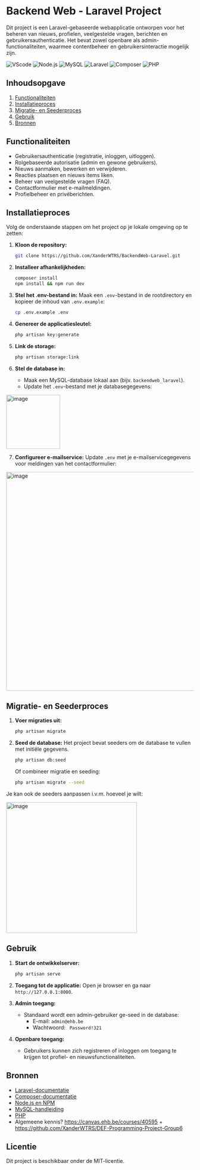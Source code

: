 # Backend Web - Laravel Project

Dit project is een Laravel-gebaseerde webapplicatie ontworpen voor het beheren van nieuws, profielen, veelgestelde vragen, berichten en gebruikersauthenticatie. Het bevat zowel openbare als admin-functionaliteiten, waarmee contentbeheer en gebruikersinteractie mogelijk zijn.

![VScode](https://img.shields.io/badge/VScode-v1.96.2-blue?style=for-the-badge&logo=visual-studio-code&logoColor=white&labelColor=000000)
![Node.js](https://img.shields.io/badge/Node.js-v20.18.1-green?style=for-the-badge&logo=node.js&logoColor=white&labelColor=000000)
![MySQL](https://img.shields.io/badge/MySQL-v8.0.40-yellow?style=for-the-badge&logo=MySQL&logoColor=white&labelColor=000000)
![Laravel](https://img.shields.io/badge/Laravel-v11.36.1-red?style=for-the-badge&logo=Laravel&logoColor=white&labelColor=000000)
![Composer](https://img.shields.io/badge/Composer-v2.7.4-brown?style=for-the-badge&logo=Composer&logoColor=white&labelColor=000000)
![PHP](https://img.shields.io/badge/PHP-v8.2.12-lightblue?style=for-the-badge&logo=PHP&logoColor=white&labelColor=000000)

## Inhoudsopgave

1. [Functionaliteiten](#functionaliteiten)
2. [Installatieproces](#installatieproces)
3. [Migratie- en Seederproces](#migratie--en-seederproces)
4. [Gebruik](#gebruik)
5. [Bronnen](#bronnen)

## Functionaliteiten

- Gebruikersauthenticatie (registratie, inloggen, uitloggen).
- Rolgebaseerde autorisatie (admin en gewone gebruikers).
- Nieuws aanmaken, bewerken en verwijderen.
- Reacties plaatsen en nieuws items liken.
- Beheer van veelgestelde vragen (FAQ).
- Contactformulier met e-mailmeldingen.
- Profielbeheer en privéberichten.

## Installatieproces

Volg de onderstaande stappen om het project op je lokale omgeving op te zetten:

1. **Kloon de repository:**

   ```bash
   git clone https://github.com/XanderWTRS/BackendWeb-Laravel.git
   ```

2. **Installeer afhankelijkheden:**

   ```bash
   composer install
   npm install && npm run dev
   ```

3. **Stel het .env-bestand in:**
   Maak een `.env`-bestand in de rootdirectory en kopieer de inhoud van `.env.example`:

   ```bash
   cp .env.example .env
   ```

4. **Genereer de applicatiesleutel:**

   ```bash
   php artisan key:generate
   ```

5. **Link de storage:**

   ```bash
   php artisan storage:link
   ```

6. **Stel de database in:**

   - Maak een MySQL-database lokaal aan (bijv. `backendweb_laravel`).
   - Update het `.env`-bestand met je databasegegevens:
<img width="145" alt="image" src="https://github.com/user-attachments/assets/38149292-0eab-4572-bd31-9af0d30e6246" />


7. **Configureer e-mailservice:**
   Update `.env` met je e-mailservicegegevens voor meldingen van het contactformulier:

<img width="587" alt="image" src="https://github.com/user-attachments/assets/16b3e0c5-d929-4169-9b32-747507ba64b6" />


## Migratie- en Seederproces

1. **Voer migraties uit:**

   ```bash
   php artisan migrate
   ```

2. **Seed de database:**
   Het project bevat seeders om de database te vullen met initiële gegevens.

   ```bash
   php artisan db:seed
   ```

   Of combineer migratie en seeding:

   ```bash
   php artisan migrate --seed
   ```

Je kan ook de seeders aanpassen i.v.m. hoeveel je wilt:

<img width="351" alt="image" src="https://github.com/user-attachments/assets/5a1150e7-150c-4776-9a68-efd100de6ec7" />


## Gebruik

1. **Start de ontwikkelserver:**

   ```bash
   php artisan serve
   ```

2. **Toegang tot de applicatie:**
   Open je browser en ga naar `http://127.0.0.1:8000`.

3. **Admin toegang:**

   - Standaard wordt een admin-gebruiker ge-seed in de database:
     - E-mail: `admin@ehb.be`
     - Wachtwoord: ` Password!321`

4. **Openbare toegang:**

   - Gebruikers kunnen zich registreren of inloggen om toegang te krijgen tot profiel- en nieuwsfunctionaliteiten.

## Bronnen

- [Laravel-documentatie](https://laravel.com/docs)
- [Composer-documentatie](https://getcomposer.org/doc/)
- [Node.js en NPM](https://nodejs.org/)
- [MySQL-handleiding](https://dev.mysql.com/doc/)
- [PHP](https://www.php.net/)
- Algemeene kennis? https://canvas.ehb.be/courses/40595 + https://github.com/XanderWTRS/DEF-Programming-Project-Group6

## Licentie
Dit project is beschikbaar onder de MIT-licentie.
